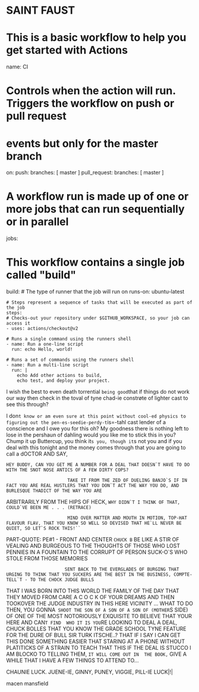# SAINT FAUST
# This is a basic workflow to help you get started with Actions

name: CI

# Controls when the action will run. Triggers the workflow on push or pull request
# events but only for the master branch
on:
  push:
    branches: [ master ]
  pull_request:
    branches: [ master ]

# A workflow run is made up of one or more jobs that can run sequentially or in parallel
jobs:
  # This workflow contains a single job called "build"
  build:
    # The type of runner that the job will run on
    runs-on: ubuntu-latest

    # Steps represent a sequence of tasks that will be executed as part of the job
    steps:
    # Checks-out your repository under $GITHUB_WORKSPACE, so your job can access it
    - uses: actions/checkout@v2

    # Runs a single command using the runners shell
    - name: Run a one-line script
      run: echo Hello, world!

    # Runs a set of commands using the runners shell
    - name: Run a multi-line script
      run: |
        echo Add other actions to build,
        echo test, and deploy your project.

                           
I wish the best to even death torrential `being good`that if things do not work our way then check in the toval of tyne chad-ie constrøte of lighter cast to see this through?

I don`t know or am even sure at this point without cool-ed physics to figuring out the pen-es-seedie-perdy-t`is=-tahl
cast lender of a conscience and I owe you for this oh? My goodness there is nothing left to lose in the pershaun of dahling would you like me to stick this in you? 
Chump it up Buttercup, you think it`s you, though it`s not you and if you deal with this tonight and the money comes through that you are going to 
call a dOCTOR AND SAY,

 ``HEY BUDDY, CAN YOU GET ME A NUMBER FOR A DEAL THAT DOESN`T HAVE TO DO WITH THE SNOT NOSE ANTICS OF A FEW DIRTY COPS?`` 


                           TAKE IT FROM THE ZED OF DUELING BANJO`S IF IN FACT YOU ARE REAL HUSTLERS THAT YOU DON`T ACT THE WAY YOU DO, AND BURLESQUE THADICT OF THE WAY YOU ARE 
ARBITRARILY FROM THE HIPS OF HECK, ``WHY DIDN`T I THINK OF THAT, COULD`VE BEEN ME . . . (RETRACE)``


                           MIND OVER MATTER AND MOUTH IN MOTION, TOP-HAT FLAVOUR FLAV, THAT YOU KNOW SO WELL SO DEVISED THAT HE`LL NEVER BE QUIET, SO LET`S ROCK THIS!`` 
PART-QUOTE: PE#1 - FRONT AND CENTER ``CHUCK B``
BE LIKE A STIR OF VEALING AND BURGEOUS TO THE THOUGHTS OF THOSE WHO LOST PENNIES IN A FOUNTAIN TO THE CORRUPT OF PERSON SUCK-O`S WHO STOLE FROM THOSE MEMORIES


                          SENT BACK TO THE EVERGLADES OF BURGING THAT URGING TO THINK THAT YOU SUCKERS ARE THE BEST IN THE BUSINESS, COMPTE-TELL`T - TO THE CHOCK JUDGE BULLS
THAT I WAS BORN INTO THIS WORLD THE FAMILY OF THE DAY THAT THEY MOVED FROM CARE A C O C K OF YOUR DREAMS AND THEN TOOKOVER THE JUDGE INDUSTRY IN THIS HERE VICINITY
... 
WHAT TO DO THEN, YOU GONNA` SHOOT THE SON OF A SON OF A SON OF (MOTHER`S SIDE) OF ONE OF THE MOST NOTORIOUSLY EXQUISITE TO BELIEVE THAT YOUR HERE AND CAN`T FIND 
WHO IT IS YOU`RE LOOKING TO DEAL A DEAL, CHUCK BOLLES THAT YOU KNOW THE GRADE SCHOOL TYNE FEATURE FOR THE DURE OF BULL SIR TURK ITSCHE..? THAT IF I SAY I CAN GET THIS 
DONE SOMETHING EASIER THAT STARING AT A PHONE WITHOUT PLATITICKS OF A STRAIN TO TEACH THAT THIS IF THE DEAL IS STUCCO I AM BLOCKO TO TELLING THEM, ``IT WILL COME OUT IN 
THE BOOK,`` GIVE A WHILE THAT I HAVE A FEW THINGS TO ATTEND TO...

CHAUNIE LUCK. JUENE-IE, GINNY, PUNEY, VIGGIE, PILL-IE LUCK|!|


macen mansfield
